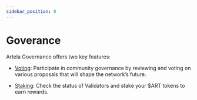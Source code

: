 ```yaml
---
sidebar_position: 0
---
```


# Goverance

Artela Governance offers two key features:

- [Voting](/main/users-guid/art/goverance/voting): Participate in community governance by reviewing and voting on various proposals that will shape the network’s future.

- [Staking](/main/users-guid/art/goverance/staking): Check the status of Validators and stake your $ART tokens to earn rewards.